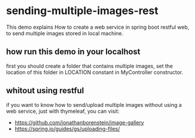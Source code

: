 # sending-multiple-images-rest
This demo explains How to create a web service in spring boot restful web, to send multiple images stored in local machine.

## how run this demo in your localhost
first you should create a folder that contains multiple images, set the location of this folder in LOCATION constant in MyController constructor.   

## whitout using restful
if you want to know how to send/upload multiple images without using a web service, just with thymeleaf, you can visit:
- https://github.com/jonathanborenstein/image-gallery
- https://spring.io/guides/gs/uploading-files/
